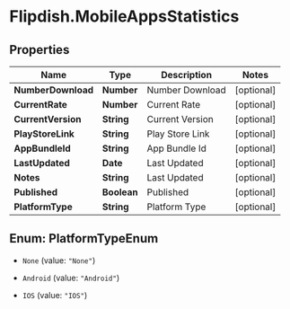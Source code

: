 # Flipdish.MobileAppsStatistics

## Properties
Name | Type | Description | Notes
------------ | ------------- | ------------- | -------------
**NumberDownload** | **Number** | Number Download | [optional] 
**CurrentRate** | **Number** | Current Rate | [optional] 
**CurrentVersion** | **String** | Current Version | [optional] 
**PlayStoreLink** | **String** | Play Store Link | [optional] 
**AppBundleId** | **String** | App Bundle Id | [optional] 
**LastUpdated** | **Date** | Last Updated | [optional] 
**Notes** | **String** | Last Updated | [optional] 
**Published** | **Boolean** | Published | [optional] 
**PlatformType** | **String** | Platform Type | [optional] 


<a name="PlatformTypeEnum"></a>
## Enum: PlatformTypeEnum


* `None` (value: `"None"`)

* `Android` (value: `"Android"`)

* `IOS` (value: `"IOS"`)




